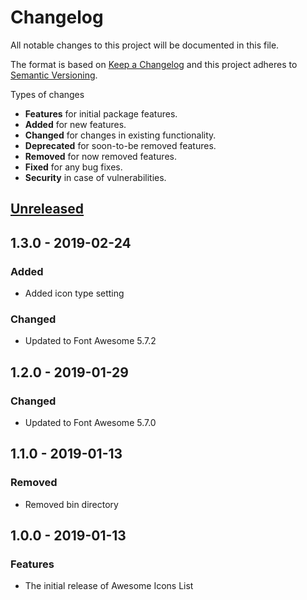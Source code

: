 # Changelog
All notable changes to this project will be documented in this file.

The format is based on [Keep a Changelog](http://keepachangelog.com/en/1.0.0/)
and this project adheres to [Semantic Versioning](http://semver.org/spec/v2.0.0.html).

Types of changes

* **Features** for initial package features.
* **Added** for new features.
* **Changed** for changes in existing functionality.
* **Deprecated** for soon-to-be removed features.
* **Removed** for now removed features.
* **Fixed** for any bug fixes.
* **Security** in case of vulnerabilities.

## [Unreleased]
    
## 1.3.0 - 2019-02-24

### Added
* Added icon type setting

### Changed
* Updated to Font Awesome 5.7.2

## 1.2.0 - 2019-01-29

### Changed
* Updated to Font Awesome 5.7.0

## 1.1.0 - 2019-01-13

### Removed
* Removed bin directory

## 1.0.0 - 2019-01-13

### Features
* The initial release of Awesome Icons List

[Unreleased]: https://github.com/GinoPane/oc-awesomeiconslist-plugin/compare/v1.3.0...HEAD
